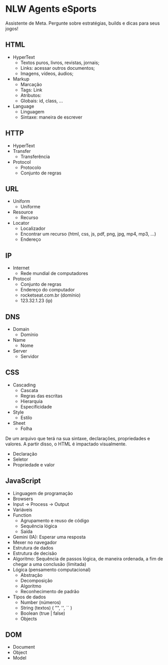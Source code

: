
# NLW Agents eSports
Assistente de Meta. Pergunte sobre estratégias, builds e dicas para seus jogos!

## HTML
- HyperText
    - Textos puros, livros, revistas, jornais;
    - Links: acessar outros documentos;
    - Imagens, vídeos, áudios;
- Markup
    - Marcação
    - Tags: <a> Link </a>
    - Atributos: <a href="https://rocketseat.com.br"></a>
    - Globais: id, class, ...
- Language
    - Linguagem
    - Sintaxe: maneira de escrever

## HTTP
- HyperText
- Transfer
    - Transferência
- Protocol
    - Protocolo
    - Conjunto de regras

## URL
- Uniform
    - Uniforme
- Resource
    - Recurso
- Locator
    - Localizador
    - Encontrar um recurso (html, css, js, pdf, png, jpg, mp4, mp3, ...)
    - Endereço

## IP
- Internet
    - Rede mundial de computadores
- Protocol
    - Conjunto de regras
    - Endereço do computador
    - rocketseat.com.br (domínio)
    - 123.32.1.23 (ip)

## DNS
- Domain
    - Domínio
- Name
    - Nome
- Server
    - Servidor

## CSS
- Cascading
    - Cascata
    - Regras das escritas
    - Hierarquia
    - Especificidade
- Style
    - Estilo
- Sheet
    - Folha

De um arquivo que terá na sua sintaxe, declarações, propriedades e valores.
A partir disso, o HTML é impactado visualmente.
- Declaração
- Seletor
- Propriedade e valor

## JavaScript
- Linguagem de programação
- Browsers
- Input -> Process -> Output
- Variáveis
- Function
    - Agrupamento e reuso de código
    - Sequência lógica
    - Saída
- Gemini (IA): Esperar uma resposta
- Mexer no navegador
- Estrutura de dados
- Estrutura de decisão
- Algoritmo: Sequência de passos lógica, de maneira ordenada, a fim de chegar a uma conclusão (limitada)
- Lógica (pensamento computacional)
    - Abstração
    - Decomposição
    - Algoritmo
    - Reconhecimento de padrão
- Tipos de dados
    - Number (números)
    - String (textos) ( "", '', `` )
    - Boolean (true | false)
    - Objects

## DOM
- Document
- Object
- Model